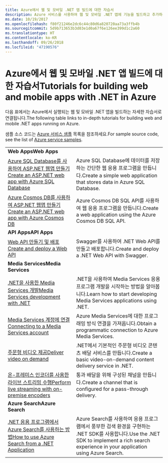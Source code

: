 ```yaml
---
title: Azure에서 웹 및 모바일 .NET 앱 빌드에 대한 자습서
description: Azure 서비스를 사용하여 웹 및 모바일 .NET 앱에 기능을 빌드하고 추가하는 자습서입니다.
ms.date: 10/19/2017
ms.openlocfilehash: f80f21246e2dc6c44c80d6a820720aa73a3ffb4b
ms.sourcegitcommit: 5d9b713653b3d03e1d0a67f6e126ee399d1c2a60
ms.translationtype: HT
ms.contentlocale: ko-KR
ms.lasthandoff: 09/26/2018
ms.locfileid: "47190576"
---
```

# <a name="tutorials-for-building-web-and-mobile-apps-with-net-in-azure"></a><span data-ttu-id="9d492-103">Azure에서 웹 및 모바일 .NET 앱 빌드에 대한 자습서</span><span class="sxs-lookup"><span data-stu-id="9d492-103">Tutorials for building web and mobile apps with .NET in Azure</span></span>

<span data-ttu-id="9d492-104">다음 표에서는 Azure에서 실행되는 웹 및 모바일 .NET 앱을 빌드하는 자세한 자습서로 연결됩니다.</span><span class="sxs-lookup"><span data-stu-id="9d492-104">The following table links to in-depth tutorials for building web and mobile .NET apps running on Azure.</span></span>

<span data-ttu-id="9d492-105">샘플 소스 코드는 [Azure 서비스 샘플](https://azure.microsoft.com/resources/samples/?platform=dotnet) 목록을 참조하세요.</span><span class="sxs-lookup"><span data-stu-id="9d492-105">For sample source code, see the list of [Azure service samples](https://azure.microsoft.com/resources/samples/?platform=dotnet).</span></span>

| | |
|---|---|
| <span data-ttu-id="9d492-106">**Web Apps**</span><span class="sxs-lookup"><span data-stu-id="9d492-106">**Web Apps**</span></span>||
| <span data-ttu-id="9d492-107">[Azure SQL Database를 사용하여 ASP.NET 웹앱 만들기][1]</span><span class="sxs-lookup"><span data-stu-id="9d492-107">[Create an ASP.NET web app with Azure SQL Database][1]</span></span> | <span data-ttu-id="9d492-108">Azure SQL Database에 데이터를 저장하는 간단한 웹 응용 프로그램을 만듭니다.</span><span class="sxs-lookup"><span data-stu-id="9d492-108">Create a simple web application that stores data in Azure SQL Database.</span></span> | 
| <span data-ttu-id="9d492-109">[Azure Cosmos DB를 사용하여 ASP.NET 웹앱 만들기][2]</span><span class="sxs-lookup"><span data-stu-id="9d492-109">[Create an ASP.NET web app with Azure Cosmos DB][2]</span></span> | <span data-ttu-id="9d492-110">Azure Cosmos DB SQL API를 사용하여 웹 응용 프로그램을 만듭니다.</span><span class="sxs-lookup"><span data-stu-id="9d492-110">Create a web application using the Azure Cosmos DB SQL API.</span></span> | 
| <span data-ttu-id="9d492-111">**API Apps**</span><span class="sxs-lookup"><span data-stu-id="9d492-111">**API Apps**</span></span>||
| <span data-ttu-id="9d492-112">[Web API 만들기 및 배포][3]</span><span class="sxs-lookup"><span data-stu-id="9d492-112">[Create and deploy a Web API][3]</span></span> | <span data-ttu-id="9d492-113">Swagger를 사용하여 .NET Web API를 만들고 배포합니다.</span><span class="sxs-lookup"><span data-stu-id="9d492-113">Create and deploy a .NET Web API with Swagger.</span></span> | 
| <span data-ttu-id="9d492-114">**Media Services**</span><span class="sxs-lookup"><span data-stu-id="9d492-114">**Media Services**</span></span> | |
| <span data-ttu-id="9d492-115">[.NET을 사용한 Media Services 개발][6]</span><span class="sxs-lookup"><span data-stu-id="9d492-115">[Media Services development with .NET][6]</span></span> | <span data-ttu-id="9d492-116">.NET을 사용하여 Media Services 응용 프로그램 개발을 시작하는 방법을 알아봅니다.</span><span class="sxs-lookup"><span data-stu-id="9d492-116">Learn how to start developing Media Services applications using .NET.</span></span> |
| <span data-ttu-id="9d492-117">[Media Services 계정에 연결][7]</span><span class="sxs-lookup"><span data-stu-id="9d492-117">[Connecting to a Media Services account][7]</span></span> | <span data-ttu-id="9d492-118">Azure Media Services에 대한 프로그래밍 방식 연결을 가져옵니다.</span><span class="sxs-lookup"><span data-stu-id="9d492-118">Obtain a programmatic connection to  Azure Media Services.</span></span> |
| <span data-ttu-id="9d492-119">[주문형 비디오 제공][4]</span><span class="sxs-lookup"><span data-stu-id="9d492-119">[Deliver video on demand][4]</span></span> | <span data-ttu-id="9d492-120">.NET에서 기본적인 주문형 비디오 콘텐츠 배달 서비스를 만듭니다.</span><span class="sxs-lookup"><span data-stu-id="9d492-120">Create a basic video-on-demand content delivery service in .NET.</span></span> | 
| <span data-ttu-id="9d492-121">[온-프레미스 인코더를 사용한 라이브 스트리밍 수행][8]</span><span class="sxs-lookup"><span data-stu-id="9d492-121">[Perform live streaming with on-premise encoders ][8]</span></span> | <span data-ttu-id="9d492-122">통과 배달을 위해 구성된 채널을 만듭니다.</span><span class="sxs-lookup"><span data-stu-id="9d492-122">Create a channel that is configured for a pass-through delivery.</span></span> |
| <span data-ttu-id="9d492-123">**Azure Search**</span><span class="sxs-lookup"><span data-stu-id="9d492-123">**Azure Search**</span></span>||
| <span data-ttu-id="9d492-124">[.NET 응용 프로그램에서 Azure Search를 사용하는 방법][5]</span><span class="sxs-lookup"><span data-stu-id="9d492-124">[How to use Azure Search from a .NET Application][5]</span></span> | <span data-ttu-id="9d492-125">Azure Search를 사용하여 응용 프로그램에서 풍부한 검색 환경을 구현하는 .NET SDK를 사용합니다.</span><span class="sxs-lookup"><span data-stu-id="9d492-125">Use the .NET SDK to implement a rich search experience in your application using Azure Search.</span></span> | 



[1]: /azure/app-service-web/app-service-web-tutorial-dotnet-sqldatabase
[2]: /azure/cosmos-db/sql-api-dotnet-application
[3]: /azure/app-service-api/app-service-api-dotnet-get-started
[4]: /azure/media-services/media-services-dotnet-get-started
[5]: /azure/search/search-howto-dotnet-sdk
[6]: /azure/media-services/media-services-dotnet-how-to-use
[7]: /azure/media-services/media-services-dotnet-connect-programmatically
[8]: /azure/media-services/media-services-dotnet-live-encode-with-onpremises-encoders
